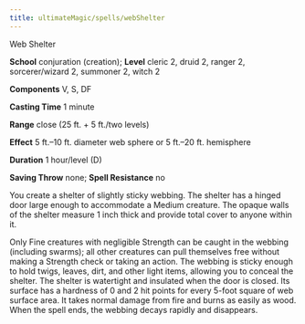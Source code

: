 ```yaml
---
title: ultimateMagic/spells/webShelter
---
```

Web Shelter

**School** conjuration (creation); **Level** cleric 2, druid 2, ranger 2, sorcerer/wizard 2, summoner 2, witch 2

**Components** V, S, DF

**Casting Time** 1 minute

**Range** close (25 ft. + 5 ft./two levels)

**Effect** 5 ft.–10 ft. diameter web sphere or 5 ft.–20 ft. hemisphere

**Duration** 1 hour/level (D)

**Saving Throw** none; **Spell Resistance** no

You create a shelter of slightly sticky webbing. The shelter has a hinged door large enough to accommodate a Medium creature. The opaque walls of the shelter measure 1 inch thick and provide total cover to anyone within it.

Only Fine creatures with negligible Strength can be caught in the webbing (including swarms); all other creatures can pull themselves free without making a Strength check or taking an action. The webbing is sticky enough to hold twigs, leaves, dirt, and other light items, allowing you to conceal the shelter. The shelter is watertight and insulated when the door is closed. Its surface has a hardness of 0 and 2 hit points for every 5-foot square of web surface area. It takes normal damage from fire and burns as easily as wood. When the spell ends, the webbing decays rapidly and disappears.

